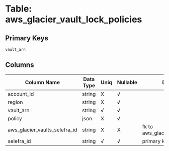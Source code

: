# Table: aws_glacier_vault_lock_policies

## Primary Keys 

```
vault_arn
```


## Columns 

|  Column Name   |  Data Type  | Uniq | Nullable | Description | 
|  ----  | ----  | ----  | ----  | ---- | 
| account_id | string | X | √ |  | 
| region | string | X | √ |  | 
| vault_arn | string | √ | √ |  | 
| policy | json | X | √ |  | 
| aws_glacier_vaults_selefra_id | string | X | X | fk to aws_glacier_vaults.selefra_id | 
| selefra_id | string | √ | √ | primary keys value md5 | 


